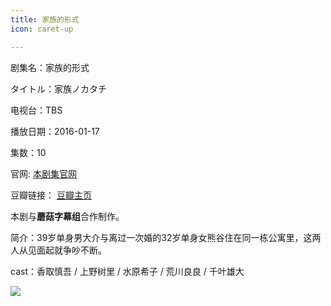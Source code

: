 ```yaml
---
title: 家族的形式
icon: caret-up

---
```


剧集名：家族的形式

タイトル：家族ノカタチ

电视台：TBS

播放日期：2016-01-17

集数：10

官网: [本剧集官网](https://www.tbs.co.jp/kazokuno_katachi/)

豆瓣链接： [豆瓣主页](https://movie.douban.com/subject/26663070/)

本剧与**蘑菇字幕组**合作制作。

简介：39岁单身男大介与离过一次婚的32岁单身女熊谷住在同一栋公寓里，这两人从见面起就争吵不断。

cast：香取慎吾 / 上野树里 / 水原希子 / 荒川良良 / 千叶雄大

![](https://listpic.tsgsanjiao.com/2016/2016jzdxs.jpg)